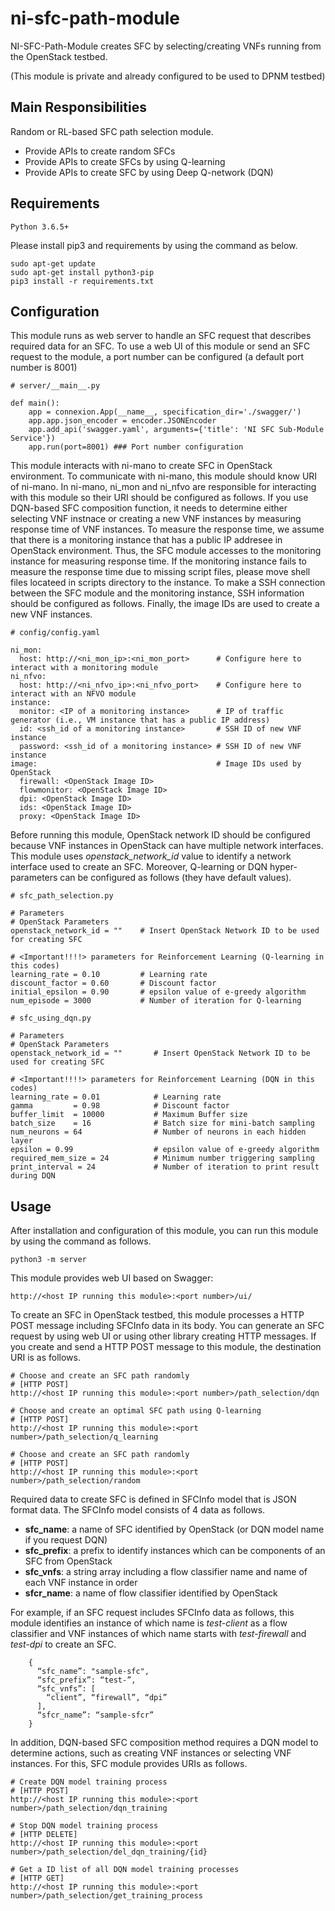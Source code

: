 # ni-sfc-path-module
NI-SFC-Path-Module creates SFC by selecting/creating VNFs running from the OpenStack testbed. 

(This module is private and already configured to be used to DPNM testbed)

## Main Responsibilities
Random or RL-based SFC path selection module.
- Provide APIs to create random SFCs
- Provide APIs to create SFCs by using Q-learning
- Provide APIs to create SFC by using Deep Q-network (DQN)

## Requirements
```
Python 3.6.5+
```

Please install pip3 and requirements by using the command as below.
```
sudo apt-get update
sudo apt-get install python3-pip
pip3 install -r requirements.txt
```

## Configuration
This module runs as web server to handle an SFC request that describes required data for an SFC.
To use a web UI of this module or send an SFC request to the module, a port number can be configured (a default port number is 8001)

```
# server/__main__.py

def main():
    app = connexion.App(__name__, specification_dir='./swagger/')
    app.app.json_encoder = encoder.JSONEncoder
    app.add_api('swagger.yaml', arguments={'title': 'NI SFC Sub-Module Service'})
    app.run(port=8001) ### Port number configuration
```

This module interacts with ni-mano to create SFC in OpenStack environment.
To communicate with ni-mano, this module should know URI of ni-mano.
In ni-mano, ni_mon and ni_nfvo are responsible for interacting with this module so their URI should be configured as follows.
If you use DQN-based SFC composition function, it needs to determine either selecting VNF instnace or creating a new VNF instances by measuring response time of VNF instances.
To measure the response time, we assume that there is a monitoring instance that has a public IP addresee in OpenStack environment. 
Thus, the SFC module accesses to the monitoring instance for measuring response time.
If the monitoring instance fails to measure the response time due to missing script files, please move shell files locateed in scripts directory to the instance. 
To make a SSH connection between the SFC module and the monitoring instance, SSH information should be configured as follows. 
Finally, the image IDs are used to create a new VNF instances. 

```
# config/config.yaml

ni_mon:
  host: http://<ni_mon_ip>:<ni_mon_port>      # Configure here to interact with a monitoring module
ni_nfvo:
  host: http://<ni_nfvo_ip>:<ni_nfvo_port>    # Configure here to interact with an NFVO module
instance:                                   
  monitor: <IP of a monitoring instance>      # IP of traffic generator (i.e., VM instance that has a public IP address)
  id: <ssh_id of a monitoring instance>       # SSH ID of new VNF instance
  password: <ssh_id of a monitoring instance> # SSH ID of new VNF instance
image:                                        # Image IDs used by OpenStack
  firewall: <OpenStack Image ID>
  flowmonitor: <OpenStack Image ID>
  dpi: <OpenStack Image ID>
  ids: <OpenStack Image ID>
  proxy: <OpenStack Image ID>
```

Before running this module, OpenStack network ID should be configured because VNF instances in OpenStack can have multiple network interfaces.
This module uses *openstack_network_id* value to identify a network interface used to create an SFC.
Moreover, Q-learning or DQN hyper-parameters can be configured as follows (they have default values).

```
# sfc_path_selection.py

# Parameters
# OpenStack Parameters
openstack_network_id = ""    # Insert OpenStack Network ID to be used for creating SFC

# <Important!!!!> parameters for Reinforcement Learning (Q-learning in this codes)
learning_rate = 0.10         # Learning rate
discount_factor = 0.60       # Discount factor
initial_epsilon = 0.90       # epsilon value of e-greedy algorithm
num_episode = 3000           # Number of iteration for Q-learning
```

```
# sfc_using_dqn.py

# Parameters
# OpenStack Parameters
openstack_network_id = ""       # Insert OpenStack Network ID to be used for creating SFC

# <Important!!!!> parameters for Reinforcement Learning (DQN in this codes)
learning_rate = 0.01            # Learning rate
gamma         = 0.98            # Discount factor
buffer_limit  = 10000           # Maximum Buffer size
batch_size    = 16              # Batch size for mini-batch sampling
num_neurons = 64                # Number of neurons in each hidden layer
epsilon = 0.99                  # epsilon value of e-greedy algorithm
required_mem_size = 24          # Minimum number triggering sampling
print_interval = 24             # Number of iteration to print result during DQN
```

## Usage

After installation and configuration of this module, you can run this module by using the command as follows.

```
python3 -m server
```

This module provides web UI based on Swagger:

```
http://<host IP running this module>:<port number>/ui/
```

To create an SFC in OpenStack testbed, this module processes a HTTP POST message including SFCInfo data in its body.
You can generate an SFC request by using web UI or using other library creating HTTP messages.
If you create and send a HTTP POST message to this module, the destination URI is as follows.

```
# Choose and create an SFC path randomly 
# [HTTP POST]
http://<host IP running this module>:<port number>/path_selection/dqn

# Choose and create an optimal SFC path using Q-learning
# [HTTP POST]
http://<host IP running this module>:<port number>/path_selection/q_learning

# Choose and create an SFC path randomly 
# [HTTP POST]
http://<host IP running this module>:<port number>/path_selection/random
```

Required data to create SFC is defined in SFCInfo model that is JSON format data.
The SFCInfo model consists of 4 data as follows.

- **sfc_name**: a name of SFC identified by OpenStack (or DQN model name if you request DQN)
- **sfc_prefix**: a prefix to identify instances which can be components of an SFC from OpenStack
- **sfc_vnfs**: a string array including a flow classifier name and name of each VNF instance in order
- **sfcr_name**: a name of flow classifier identified by OpenStack

For example, if an SFC request includes SFCInfo data as follows, this module identifies an instance of which name is *test-client* as a flow classifier and VNF instances of which name starts with *test-firewall* and *test-dpi* to create an SFC.

```
    {
      “sfc_name”: "sample-sfc",
      “sfc_prefix”: “test-”,
      “sfc_vnfs”: [
        “client”, “firewall”, “dpi”
      ],
      “sfcr_name”: “sample-sfcr”
    }
```

In addition, DQN-based SFC composition method requires a DQN model to determine actions, such as creating VNF instances or selecting VNF instances. 
For this, SFC module provides URIs as follows. 

```
# Create DQN model training process
# [HTTP POST]
http://<host IP running this module>:<port number>/path_selection/dqn_training

# Stop DQN model training process
# [HTTP DELETE]
http://<host IP running this module>:<port number>/path_selection/del_dqn_training/{id}

# Get a ID list of all DQN model training processes 
# [HTTP GET]
http://<host IP running this module>:<port number>/path_selection/get_training_process
```
